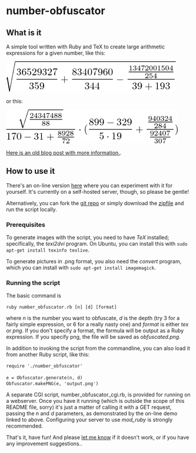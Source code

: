 number-obfuscator
=================

## What is it

A simple tool written with Ruby and TeX to create large arithmetic expressions
for a given number, like this:

![](sample-pictures/obfuscated-1.png "relatively simple example")

or this:

![](sample-pictures/obfuscated-2.png "slightly more complex example")

[Here is an old blog post with more information.](http://mwolf.net/archive/number-obfuscator/).

## How to use it

There's an on-line version [here](http://mwolf.net/code/obfuscator/obfuscate.html) where you can
experiment with it for yourself. It's currently on a self-hosted server, though, so please be
gentle!

Alternatively, you can fork the [git repo](https://github.com/mwolf-net/number-obfuscator) or
simply download the [zipfile](https://github.com/mwolf-net/number-obfuscator/archive/master.zip) and
run the script locally.

### Prerequisites

To generate images with the script, you need to have *TeX* installed; specifically, the *texi2dvi*
program. On Ubuntu, you can install this with `sudo apt-get install texinfo texlive`.

To generate pictures in .png format, you also need the *convert* program, which you can install with
`sudo apt-get install imagemagick`.

### Running the script

The basic command is

    ruby number_obfuscator.rb [n] [d] [format]
    
where *n* is the number you want to obfuscate, *d* is the depth (try 3 for a fairly simple
expression, or 6 for a really nasty one) and *format* is either *tex* or *png*. If you don't specify
a format, the formula will be output as a Ruby expression. If you specify png, the file will be
saved as _obfuscated.png_.

In addition to invoking the script from the commandline, you can also load it from another Ruby
script, like this:

    require './number_obfuscator'

    e = Obfuscator.generate(n, d)
    Obfuscator.makePNG(e, 'output.png')

A separate CGI script, number_obfuscator_cgi.rb, is provided for running on a webserver. Once you have
it running (which is outside the scope of this README file, sorry) it's just a matter of calling it
with a GET request, passing the *n* and *d* parameters, as demonstrated by the on-line demo linked to
above. Configuring your server to use *mod_ruby* is strongly recommended.

That's it, have fun! And please [let me know](https://github.com/mwolf-net/number-obfuscator/issues)
if it doesn't work, or if you have any improvement suggestions..

